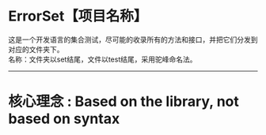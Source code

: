 ﻿# ErrorSet【项目名称】
这是一个开发语言的集合测试，尽可能的收录所有的方法和接口，并把它们分发到对应的文件夹下。  
名称：文件夹以set结尾，文件以test结尾，采用驼峰命名法。

---
# 核心理念 : Based on the library, not based on syntax  
